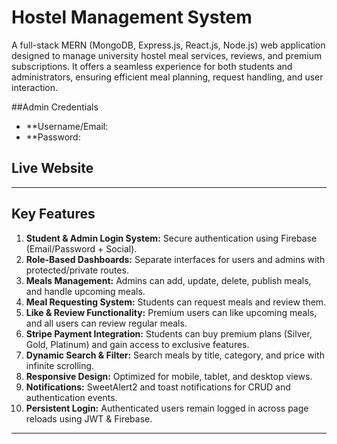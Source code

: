 # Hostel Management System

A full-stack MERN (MongoDB, Express.js, React.js, Node.js) web application designed to manage university hostel meal services, reviews, and premium subscriptions. It offers a seamless experience for both students and administrators, ensuring efficient meal planning, request handling, and user interaction.

##Admin Credentials
- **Username/Email: 
- **Password:

## Live Website

---

## Key Features

1. **Student & Admin Login System:** Secure authentication using Firebase (Email/Password + Social).
2. **Role-Based Dashboards:** Separate interfaces for users and admins with protected/private routes.
3. **Meals Management:** Admins can add, update, delete, publish meals, and handle upcoming meals.
4. **Meal Requesting System:** Students can request meals and review them.
5. **Like & Review Functionality:** Premium users can like upcoming meals, and all users can review regular meals.
6. **Stripe Payment Integration:** Students can buy premium plans (Silver, Gold, Platinum) and gain access to exclusive features.
7. **Dynamic Search & Filter:** Search meals by title, category, and price with infinite scrolling.
8. **Responsive Design:** Optimized for mobile, tablet, and desktop views.
9. **Notifications:** SweetAlert2 and toast notifications for CRUD and authentication events.
10. **Persistent Login:** Authenticated users remain logged in across page reloads using JWT & Firebase.

---




